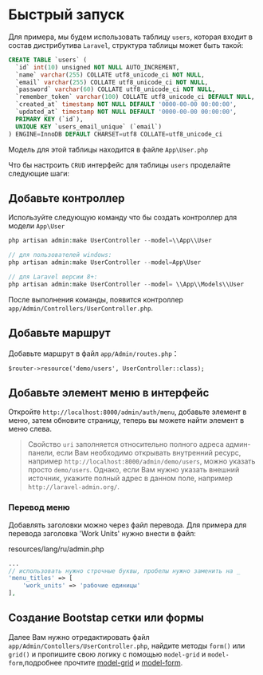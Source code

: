 # Быстрый запуск

Для примера, мы будем использовать таблицу `users`, которая входит в состав дистрибутива `Laravel`, структура таблицы может быть такой:
```sql
CREATE TABLE `users` (
  `id` int(10) unsigned NOT NULL AUTO_INCREMENT,
  `name` varchar(255) COLLATE utf8_unicode_ci NOT NULL,
  `email` varchar(255) COLLATE utf8_unicode_ci NOT NULL,
  `password` varchar(60) COLLATE utf8_unicode_ci NOT NULL,
  `remember_token` varchar(100) COLLATE utf8_unicode_ci DEFAULT NULL,
  `created_at` timestamp NOT NULL DEFAULT '0000-00-00 00:00:00',
  `updated_at` timestamp NOT NULL DEFAULT '0000-00-00 00:00:00',
  PRIMARY KEY (`id`),
  UNIQUE KEY `users_email_unique` (`email`)
) ENGINE=InnoDB DEFAULT CHARSET=utf8 COLLATE=utf8_unicode_ci
```
Модель для этой таблицы находится в файле `App\User.php`

Что бы настроить `CRUD` интерфейс для таблицы `users` проделайте следующие шаги:

## Добавьте контроллер

Используйте следующую команду что бы создать контроллер для модели `App\User`

```php
php artisan admin:make UserController --model=\\App\\User

// для пользователей windows:
php artisan admin:make UserController --model=App\User

// для Laravel версии 8+:
php artisan admin:make UserController --model= \\App\\Models\\User
```
После выполнения команды, появится контроллер `app/Admin/Controllers/UserController.php`.

## Добавьте маршрут

Добавьте маршрут в файл `app/Admin/routes.php`：
```
$router->resource('demo/users', UserController::class);
```

## Добавьте элемент меню в интерфейс

Откройте `http://localhost:8000/admin/auth/menu`, добавьте элемент в меню, затем обновите страницу, теперь вы можете найти элемент в меню слева.

> Свойство `uri` заполняется относительно полного адреса админ-панели, если Вам необходимо открывать внутренний ресурс, например `http://localhost:8000/admin/demo/users`, можно указать просто `demo/users`. Однако, если Вам нужно указать внешний источник, укажите полный адрес в данном поле, например `http://laravel-admin.org/`.

### Перевод меню

Добавлять заголовки можно через файл перевода.
Для примера для перевода заголовка 'Work Units' нужно внести в файл:

resources/lang/ru/admin.php
```php
...
// использовать нужно строчные буквы, пробелы нужно заменить на _
'menu_titles' => [
    'work_units' => 'рабочие единицы'
],
```

## Создание Bootstap сетки или формы

Далее Вам нужно отредактировать файл `app/Admin/Contollers/UserController.php`, найдите методы `form()` или `grid()` и пропишите свою логику с помощью `model-grid` и `model-form`,подробнее прочтите [model-grid](/ru/model-grid.md) и [model-form](/ru/model-form.md).
